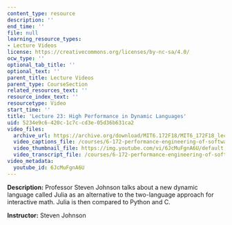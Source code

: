 ```yaml
---
content_type: resource
description: ''
end_time: ''
file: null
learning_resource_types:
- Lecture Videos
license: https://creativecommons.org/licenses/by-nc-sa/4.0/
ocw_type: ''
optional_tab_title: ''
optional_text: ''
parent_title: Lecture Videos
parent_type: CourseSection
related_resources_text: ''
resource_index_text: ''
resourcetype: Video
start_time: ''
title: 'Lecture 23: High Performance in Dynamic Languages'
uid: 5234e9c6-420c-1c7c-cd3e-05d36b631ca2
video_files:
  archive_url: https://archive.org/download/MIT6.172F18/MIT6_172F18_lecture_23_300k.mp4
  video_captions_file: /courses/6-172-performance-engineering-of-software-systems-fall-2018/7ea5ddf37ea456e693643758e5d227a9_6JcMuFgnA6U.vtt
  video_thumbnail_file: https://img.youtube.com/vi/6JcMuFgnA6U/default.jpg
  video_transcript_file: /courses/6-172-performance-engineering-of-software-systems-fall-2018/89f1081130ba65fd4f6c6a4e8b2c4f04_6JcMuFgnA6U.pdf
video_metadata:
  youtube_id: 6JcMuFgnA6U
---
```


**Description:** Professor Steven Johnson talks about a new dynamic language called Julia as an alternative to the two-language approach for interactive math. Julia is then compared to Python and C. 

**Instructor:** Steven Johnson

